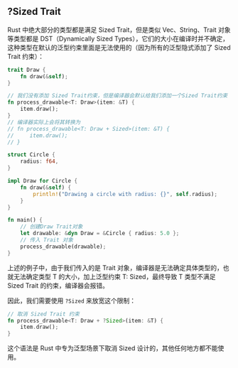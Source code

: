 ## ?Sized Trait

Rust 中绝大部分的类型都是满足 Sized Trait，但是类似 Vec、String、Trait 对象等类型都是 DST（Dynamically Sized Types），它们的大小在编译时并不确定，这种类型在默认的泛型约束里面是无法使用的（因为所有的泛型隐式添加了 Sized Trait 约束）：

```rust
trait Draw {
    fn draw(&self);
}

// 我们没有添加 Sized Trait约束，但是编译器会默认给我们添加一个Sized Trait约束
fn process_drawable<T: Draw>(item: &T) {
    item.draw();
}
// 编译器实际上会将其转换为
// fn process_drawable<T: Draw + Sized>(item: &T) {
//     item.draw();
// }

struct Circle {
    radius: f64,
}

impl Draw for Circle {
    fn draw(&self) {
        println!("Drawing a circle with radius: {}", self.radius);
    }
}

fn main() {
    // 创建Draw Trait对象
    let drawable: &dyn Draw = &Circle { radius: 5.0 };
    // 传入 Trait 对象
    process_drawable(drawable);
}
```

上述的例子中，由于我们传入的是 Trait 对象，编译器是无法确定具体类型的，也就无法确定类型 T 的大小，加上泛型约束 T: Sized，最终导致 T 类型不满足 Sized Trait 的约束，编译器会报错。

因此，我们需要使用 `?Sized` 来放宽这个限制：

```rust
// 取消 Sized Trait 约束
fn process_drawable<T: Draw + ?Sized>(item: &T) {
    item.draw();
}
```

这个语法是 Rust 中专为泛型场景下取消 Sized 设计的，其他任何地方都不能使用。
